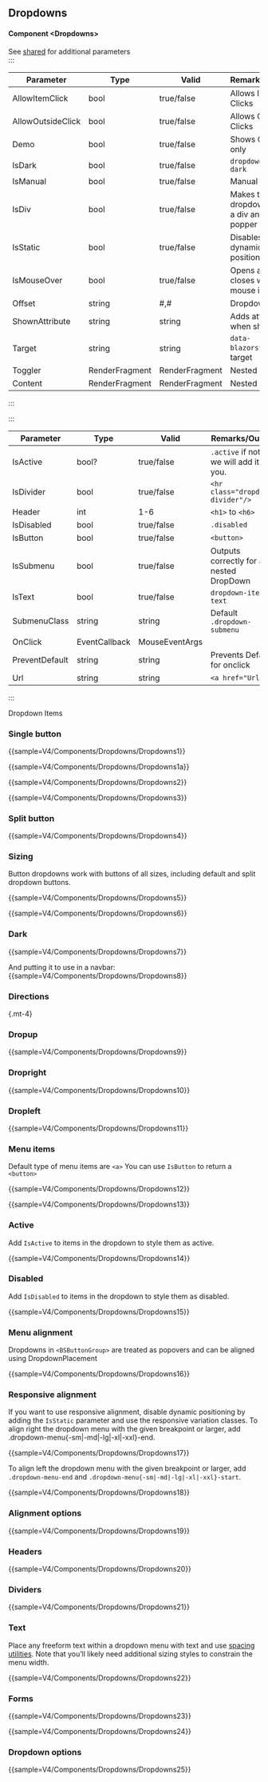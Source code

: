 ﻿## Dropdowns
#### Component \<Dropdowns\>
See [shared](layout/shared) for additional parameters    
:::

| Parameter         | Type           | Valid          | Remarks/Output                               | 
|-------------------|----------------|----------------|----------------------------------------------|
| AllowItemClick    | bool           | true/false     | Allows Inside Clicks                         | {.table-striped}
| AllowOutsideClick | bool           | true/false     | Allows Outside Clicks                        |
| Demo              | bool           | true/false     | Shows Content only                           |
| IsDark            | bool           | true/false     | `dropdown-menu-dark`                         |
| IsManual          | bool           | true/false     | Manual Close                                 |
| IsDiv             | bool           | true/false     | Makes the dropdown menu a div and use popper |
| IsStatic          | bool           | true/false     | Disables dynamic positioning                 |
| IsMouseOver       | bool           | true/false     | Opens and closes when mouse is over          |
| Offset            | string         | #,#            | Dropdown offset                              |
| ShownAttribute    | string         | string         | Adds attribute when shown                    |
| Target            | string         | string         | `data-blazorstrap` of target                 |
| Toggler           | RenderFragment | RenderFragment | Nested Content                               |
| Content           | RenderFragment | RenderFragment | Nested Content                               |

:::

:::

| Parameter      | Type          | Valid          | Remarks/Output                               | 
|----------------|---------------|----------------|----------------------------------------------|
| IsActive       | bool?         | true/false     | `.active` if not set we will add it for you. | {.table-striped}
| IsDivider      | bool          | true/false     | `<hr class="dropdown-divider"/>`             |
| Header         | int           | 1-6            | `<h1>` to `<h6>`                             |
| IsDisabled     | bool          | true/false     | `.disabled`                                  |
| IsButton       | bool          | true/false     | `<button>`                                   |
| IsSubmenu      | bool          | true/false     | Outputs correctly for a nested DropDown      |
| IsText         | bool          | true/false     | `dropdown-item-text`                         |
| SubmenuClass   | string        | string         | Default `.dropdown-submenu`                  |
| OnClick        | EventCallback | MouseEventArgs |                                              |
| PreventDefault | string        | string         | Prevents Default for onclick                 |
| Url            | string        | string         | `<a href="Url">`                             |

:::

Dropdown Items

### Single button

{{sample=V4/Components/Dropdowns/Dropdowns1}}

{{sample=V4/Components/Dropdowns/Dropdowns1a}}

{{sample=V4/Components/Dropdowns/Dropdowns2}}

{{sample=V4/Components/Dropdowns/Dropdowns3}}

### Split button

{{sample=V4/Components/Dropdowns/Dropdowns4}}

### Sizing
Button dropdowns work with buttons of all sizes, including default and split dropdown buttons.

{{sample=V4/Components/Dropdowns/Dropdowns5}}

{{sample=V4/Components/Dropdowns/Dropdowns6}}

### Dark

{{sample=V4/Components/Dropdowns/Dropdowns7}}

And putting it to use in a navbar:
{{sample=V4/Components/Dropdowns/Dropdowns8}}

### Directions
{.mt-4}
### Dropup

{{sample=V4/Components/Dropdowns/Dropdowns9}}

### Dropright

{{sample=V4/Components/Dropdowns/Dropdowns10}}

### Dropleft

{{sample=V4/Components/Dropdowns/Dropdowns11}}

### Menu items
Default type of menu items are `<a>` You can use `IsButton` to return a `<button>`

{{sample=V4/Components/Dropdowns/Dropdowns12}}

{{sample=V4/Components/Dropdowns/Dropdowns13}}

### Active
Add `IsActive` to items in the dropdown to style them as active.

{{sample=V4/Components/Dropdowns/Dropdowns14}}

### Disabled
Add `IsDisabled` to items in the dropdown to style them as disabled.

{{sample=V4/Components/Dropdowns/Dropdowns15}}

### Menu alignment
Dropdowns in `<BSButtonGroup>` are treated as popovers and can be aligned using DropdownPlacement

{{sample=V4/Components/Dropdowns/Dropdowns16}}

### Responsive alignment
If you want to use responsive alignment, disable dynamic positioning by adding the `IsStatic` parameter and use the responsive variation classes.
To align right the dropdown menu with the given breakpoint or larger, add .dropdown-menu{-sm|-md|-lg|-xl|-xxl}-end.

{{sample=V4/Components/Dropdowns/Dropdowns17}}

To align left the dropdown menu with the given breakpoint or larger, add `.dropdown-menu-end` and `.dropdown-menu{-sm|-md|-lg|-xl|-xxl}-start`.

{{sample=V4/Components/Dropdowns/Dropdowns18}}

### Alignment options

{{sample=V4/Components/Dropdowns/Dropdowns19}}

### Headers

{{sample=V4/Components/Dropdowns/Dropdowns20}}

### Dividers

{{sample=V4/Components/Dropdowns/Dropdowns21}}

### Text
Place any freeform text within a dropdown menu with text and use [spacing utilities](https://getbootstrap.com/docs/5.1/utilities/spacing). Note that you’ll likely need additional sizing styles to constrain the menu width.

{{sample=V4/Components/Dropdowns/Dropdowns22}}

### Forms

{{sample=V4/Components/Dropdowns/Dropdowns23}}

{{sample=V4/Components/Dropdowns/Dropdowns24}}

### Dropdown options

{{sample=V4/Components/Dropdowns/Dropdowns25}}
